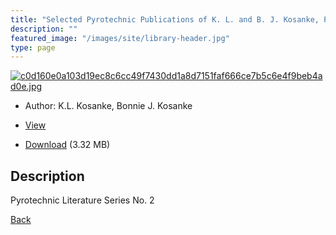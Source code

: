 ```yaml
---
title: "Selected Pyrotechnic Publications of K. L. and B. J. Kosanke, Part 2 (1990 and 1992)"
description: ""
featured_image: "/images/site/library-header.jpg"
type: page
---
```


<a href="https://drive.google.com/uc?export=view&id=1ILnMuwVlk4tPMWrvCJFY0rWttnXbIljK" target="_blank">![c0d160e0a103d19ec8c6cc49f7430dd1a8d7151faf666ce7b5c6e4f9beb4ad0e.jpg](https://drive.google.com/uc?export=view&id=1iM2s0ufnHEF0ilZbkMi4iWqEB8nRfnya)</a>
* Author: K.L. Kosanke, Bonnie J. Kosanke
* <a href="https://drive.google.com/uc?export=view&id=1ILnMuwVlk4tPMWrvCJFY0rWttnXbIljK" target="_blank">View</a>

* [Download](https://drive.google.com/uc?export=download&id=1ILnMuwVlk4tPMWrvCJFY0rWttnXbIljK) (3.32 MB)

## Description<div>
<p>Pyrotechnic Literature Series No. 2</p></div>

[Back](/library/)
